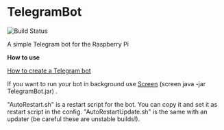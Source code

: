 # TelegramBot

![Build Status](https://travis-ci.org/michael1011/telegrambot.svg?branch=master)

A simple Telegram bot for the Raspberry Pi

**How to use**

[How to create a Telegram bot](https://github.com/michael1011/telegrambot/wiki/Create-a-Telegram-bot)

If you want to run your bot in background use [Screen](http://www.computerhope.com/unix/screen.htm) (screen java -jar TelegramBot.jar) .

"AutoRestart.sh" is a restart script for the bot. You can copy it and set it as restart script in the config.
"AutoRestartUpdate.sh" is the same with an updater (be careful these are unstable builds!).